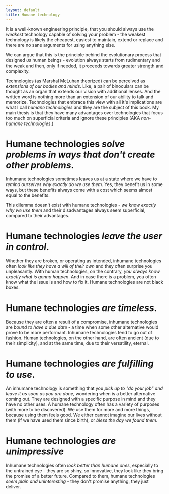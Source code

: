 ```yaml
---
layout: default
title: Humane technology
---
```


It is a well-known engineering principle, that you should always use the *weakest* technology capable of solving your problem - the weakest technology is likely the cheapest, easiest to maintain, extend or replace and there are no sane arguments for using anything else. 

We can argue that this is the principle behind the evolutionary process that designed *us* human beings - evolution always starts from rudimentary and the weak and then, only if needed, it proceeds towards greater strength and complexity.

Technologies (as Marshal McLuhan theorized) can be perceived as *extensions of our bodies and minds*. Like, a pair of binoculars can be thought as an organ that extends our vision with additional lenses. And the written word is nothing more than an extension of our ability to talk and memorize. Technologies that embrace this view with all it's implications are what I call *humane technologies* and they are the subject of this book. My main thesis is that they have many advantages over technologies that focus too much on superficial criteria and ignore these principles (AKA *non-humane technologies*.)

<!--more-->

Humane technologies *solve problems in ways that don't create other problems*.
===

Inhumane technologies sometimes leaves us at a state where we have to *remind ourselves why exactly do we use them*. Yes, they benefit us in some ways, but these benefits always come with a cost which seems almost equal to the benefits.

This dilemma doesn't exist with humane technologies - *we know exactly why we use them* and their disadvantages always seem superficial, compared to their advantages.

Humane technologies *leave the user in control*.
===

Whether they are broken, or operating as intended, inhumane technologies often *look like they have a will of their own* and they often surprise you unpleasantly. With human technologies, on the contrary, *you always know exactly what is gonna happen*. And in case there is a problem, you often know what the issue is and how to fix it. Humane technologies are not black boxes. 

Humane technologies *are timeless*.
===

Because they are often a result of a compromise, inhumane technologies are *bound to have a due date* - a time when some other alternative would prove to be more performant. Inhumane technologies tend to go out of fashion. Human technologies, on the other hand, are often ancient (due to their simplicity), and at the same time, due to their versatility, eternal.

Humane technologies *are fulfilling to use*.
===

An inhumane technology is something that you *pick up to "do your job" and leave it as soon as you are done*, wondering when is a better alternative coming out. They are designed with a specific purpose in mind and they have no other uses. A humane technology often has a variety of purposes (with more to be discovered). We use them for more and more things, because using them feels good. We either cannot imagine our lives without them (if we have used them since birth), or *bless the day we found them*. 

Humane technologies *are unimpressive*
===

Inhumane technologies often *look better than humane ones*, especially to the untrained eye - they are so shiny, so innovative, they look like they bring the promise of a better future. Compared to them, humane technologies *seem plain and uninteresting* - they don't promise anything, they just deliver.
